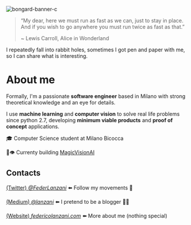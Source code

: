![bongard-banner-c](https://user-images.githubusercontent.com/15637306/206859980-5e83fa60-0a1c-4ec1-b06c-87efd2330ba9.jpg)

> “My dear, here we must run as fast as we can, just to stay in place. And if you wish to go anywhere you must run twice as fast as that.”
> 
> ~ Lewis Carroll, Alice in Wonderland


I repeatedly fall into rabbit holes, sometimes I got pen and paper with me, so I can share what is interesting.

# About me
Formally, I'm a passionate **software engineer** based in Milano with strong theoretical knowledge and an eye for details. 

I use **machine learning** and **computer vision** to solve real life problems since python 2.7, developing **minimum viable products** and **proof of concept** applications. 

🎓 Computer Science student at Milano Bicocca 

🔮👁️ Currenty building [MagicVisionAI](https://magicvision.ai/)

## Contacts
[(Twitter) _@FederLanzani_](https://twitter.com/FederLanzani)    ⬅️ Follow my movements 👀

[(Medium) _@lanzani_](https://medium.com/@lanzani)    ⬅️ I pretend to be a blogger 🤷‍♂️ 

[(Website) _federicolanzani.com_](https://federicolanzani.com)    ⬅️ More about me (nothing special)




<!--
**lanzani/lanzani** is a ✨ _special_ ✨ repository because its `README.md` (this file) appears on your GitHub profile.

Here are some ideas to get you started:

- 🔭 I’m currently working on ...
- 🌱 I’m currently learning ...
- 👯 I’m looking to collaborate on ...
- 🤔 I’m looking for help with ...
- 💬 Ask me about ...
- 📫 How to reach me: ...
- 😄 Pronouns: ...
- ⚡ Fun fact: ...
-->
